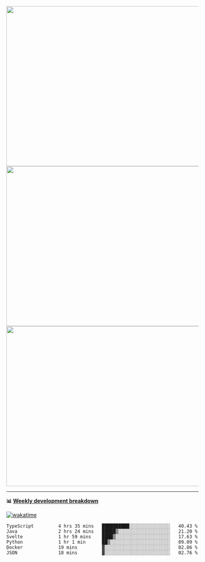 <p float="left" align="middle"><img src="https://user-images.githubusercontent.com/56089155/195064669-12bd89bb-53c9-44b1-9fd8-993f93f585e1.png" width="600px" height="420px">
<img src="https://user-images.githubusercontent.com/56089155/195064706-c37aa3c8-f669-46c9-abba-1eadcbb910c5.png" width="600px" height="420px">
<img src="https://user-images.githubusercontent.com/56089155/195064753-0de674c7-4fc7-4831-a8a5-402e19cc77be.png" width="600px" height="420px"></p>

<hr />

**📊 [Weekly development breakdown](https://wakatime.com/@Ari24)**

[![wakatime](https://wakatime.com/badge/user/ca34c016-707f-4382-84cf-1823913a1423.svg)](https://wakatime.com/@ca34c016-707f-4382-84cf-1823913a1423)

<!--START_SECTION:waka-->

```text
TypeScript         4 hrs 35 mins   ██████████░░░░░░░░░░░░░░░   40.43 %
Java               2 hrs 24 mins   █████▒░░░░░░░░░░░░░░░░░░░   21.20 %
Svelte             1 hr 59 mins    ████▒░░░░░░░░░░░░░░░░░░░░   17.63 %
Python             1 hr 1 min      ██▒░░░░░░░░░░░░░░░░░░░░░░   09.09 %
Docker             19 mins         ▓░░░░░░░░░░░░░░░░░░░░░░░░   02.86 %
JSON               18 mins         ▓░░░░░░░░░░░░░░░░░░░░░░░░   02.76 %
```

<!--END_SECTION:waka-->
